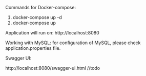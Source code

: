 Commands for Docker-compose:
1. docker-compose up -d
2. docker-compose up 

Application will run on:
http://localhost:8080

Working with MySQL: for configuration of MySQL, please check application.properties file.

Swagger UI:

http://localhost:8080/swagger-ui.html //todo